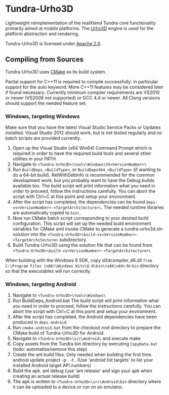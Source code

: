 Tundra-Urho3D
=============

Lightweight reimplementation of the realXtend Tundra core functionality primarily aimed at mobile platforms. The [Urho3D] engine is used for the platform abstraction and rendering.

Tundra-Urho3D is licensed under [Apache 2.0].

Compiling from Sources
----------------------

Tundra-Urho3D uses [CMake] as its build system.

Partial support for C++11 is required to compile successfully: in particular support for the auto keyword. More C++11 features may be considered later if found necessary. Currently minimum compiler requirements are VS2010 or newer (VS2008 not supported) or GCC 4.4 or newer. All Clang versions should support the needed feature set.

### Windows, targeting Windows

Make sure that you have the latest Visual Studio Service Packs or Updates installed. Visual Studio 2012 should work, but is not tested regularly and no batch scripts are provided currently.

1. Open up the Visual Studio (x64 Win64) Command Prompt which is required in order to have the required build tools and several other utilities in your PATH.
2. Navigate to `<Tundra-Urho3D>\tools\Windows\VS<VersionNumber>\`
3. Run `BuildDeps_<BuildType>`, or `BuildDepsX64_<BuildType>` (if wanting to do a 64-bit build). RelWithDebInfo is recommended for the common development work, but you probably want to have the Debug builds available too.
   The build script will print information what you need in order to proceed, follow the instructions carefully. You can abort the script with Ctrl+C at this point and setup your environment.
4. After the script has completed, the dependencies can be found `deps-vs<VersionNumber>-<TargetArchitecture>\`. The needed runtime libraries are automatically copied to `bin\`.
5. Now run CMake batch script corresponding to your desired build configuration. This script will set up the needed build environment variables for CMake and invoke CMake to generate a tundra-urho3d.sln solution into the `<Tundra-Urho3D>\build-vs<VersionNumber>-<TargetArchitecture>` subdirectory.
6. Build Tundra-Urho3D using the solution file that can be found from `<Tundra-Urho3D>\build-vs<VersionNumber>-<TargetArchitecture>\`

When building with the Windows 8 SDK, copy d3dcompiler_46.dll `from C:\Program Files (x86)\Windows Kits\8.0\bin\<x86|x64>`
to `bin` directory so that the executables will run correctly.


### Windows, targeting Android

1. Navigate to `<Tundra-Urho3D>\tools\Windows\`
2. Run BuildDeps_Android.bat
   The build script will print information what you need in order to proceed, follow the instructions carefully. You can abort the script with Ctrl+C at this point and setup your environment.
3. After the script has completed, the Android dependencies have been produced in `deps-android`.
4. Run `cmake-android.bat` from the checkout root directory to prepare the CMake build of Tundra-Urho3D for Android.
5. Navigate to `<Tundra-Urho3D>\src\Android\` and execute
   make
6. Copy assets from the Tundra bin directory by executing `CopyData.bat`
   (todo: automatize/remove this step)
7. Create the ant build files. Only needed when building the first time.
   android update project -p . -t <targetAPINumber>. (Use 'android list targets' to list your installed Android target API numbers)
8. Build the apk.
   ant debug (use 'ant release' and sign your apk when creating an actual release build)
9. The apk is written to `<Tundra-Urho3D>\src\Android\bin` directory where it can be uploaded to a device or run on an emulator.

[Apache 2.0]: http://www.apache.org/licenses/LICENSE-2.0.txt "Apache 2.0 license"
[Urho3D]: http://urho3d.github.io "Urho3D homepage"
[CMake]: http://www.cmake.org/ "CMake homepage"
